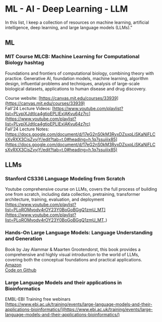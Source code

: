 # ML - AI - Deep Learning - LLM

In this list, I keep a collection of resources on machine learning, artificial intelligence, deep learning, and large language models (LLMs).”

## ML

### MIT Course MLCB: Machine Learning for Computational Biology hashtag

Foundations and frontiers of computational biology, combining theory with practice. Generative AI, foundation models, machine learning, algorithm design, influential problems and techniques, analysis of large-scale biological datasets, applications to human disease and drug discovery. 

Course website: [https://canvas.mit.edu/courses/33939](https://canvas.mit.edu/courses/33939)<br>
Fall'24 Lecture Videos: [https://www.youtube.com/playlist?list=PLypiXJdtIca4gtioEPLIExlAKvu64z7rc](https://www.youtube.com/playlist?list=PLypiXJdtIca4gtioEPLIExlAKvu64z7rc)<br>
Fall'24 Lecture Notes: [https://docs.google.com/document/d/17eG2nS0kM3RyxDZsxpLiSKaNjFLCsXvRXX3CisZvyjY/edit?tab=t.0#heading=h.1q7ssuiiix85](https://docs.google.com/document/d/17eG2nS0kM3RyxDZsxpLiSKaNjFLCsXvRXX3CisZvyjY/edit?tab=t.0#heading=h.1q7ssuiiix85)

## LLMs

### Stanford CS336 Language Modeling from Scratch

Youtube comprehensive course on LLMs, covers the full process of building one from scratch, including data collection, pretraining, transformer architecture, training, evaluation, and deployment
<br>
[https://www.youtube.com/playlist?list=PLoROMvodv4rOY23Y0BoGoBGgQ1zmU_MT](https://www.youtube.com/playlist?list=PLoROMvodv4rOY23Y0BoGoBGgQ1zmU_MT_)

### Hands-On Large Language Models: Language Understanding and Generation

Book by Jay Alammar & Maarten Grootendorst, this book provides a comprehensive and highly visual introduction to the
world of LLMs, covering both the conceptual foundations and practical
applications.
<br>
[Amazon](https://www.amazon.com/Hands-Large-Language-Models-Understanding/dp/1098150961)
<br>
[Code on Github](https://github.com/HandsOnLLM/Hands-On-Large-Language-Models)

### Large Language Models and their applications in Bioinformatics

EMBL-EBI Training free webinars 
<br>
[https://www.ebi.ac.uk/training/events/large-language-models-and-their-applications-bioinformatics/](https://www.ebi.ac.uk/training/events/large-language-models-and-their-applications-bioinformatics/)

